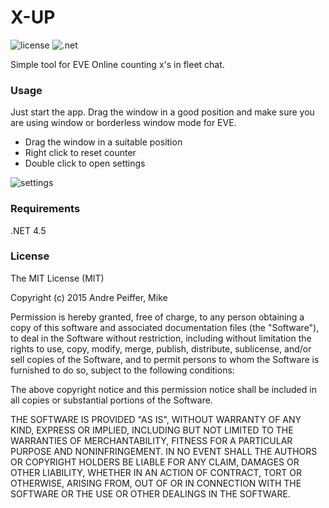 # X-UP
![license](https://img.shields.io/badge/license-MIT-blue.svg)
![.net](https://img.shields.io/badge/.NET-4.5-orange.svg)

Simple tool for EVE Online counting x's in fleet chat.

### Usage
Just start the app. Drag the window in a good position and make sure you are using window or borderless window mode for EVE. 

* Drag the window in a suitable position 
* Right click to reset counter
* Double click to open settings

![settings](http://puu.sh/hrlJO/4cfbc8d79f.jpg)

### Requirements
.NET 4.5

### License

The MIT License (MIT)

Copyright (c) 2015 Andre Peiffer, Mike

Permission is hereby granted, free of charge, to any person obtaining a copy
of this software and associated documentation files (the "Software"), to deal
in the Software without restriction, including without limitation the rights
to use, copy, modify, merge, publish, distribute, sublicense, and/or sell
copies of the Software, and to permit persons to whom the Software is
furnished to do so, subject to the following conditions:

The above copyright notice and this permission notice shall be included in
all copies or substantial portions of the Software.

THE SOFTWARE IS PROVIDED "AS IS", WITHOUT WARRANTY OF ANY KIND, EXPRESS OR
IMPLIED, INCLUDING BUT NOT LIMITED TO THE WARRANTIES OF MERCHANTABILITY,
FITNESS FOR A PARTICULAR PURPOSE AND NONINFRINGEMENT. IN NO EVENT SHALL THE
AUTHORS OR COPYRIGHT HOLDERS BE LIABLE FOR ANY CLAIM, DAMAGES OR OTHER
LIABILITY, WHETHER IN AN ACTION OF CONTRACT, TORT OR OTHERWISE, ARISING FROM,
OUT OF OR IN CONNECTION WITH THE SOFTWARE OR THE USE OR OTHER DEALINGS IN
THE SOFTWARE.
